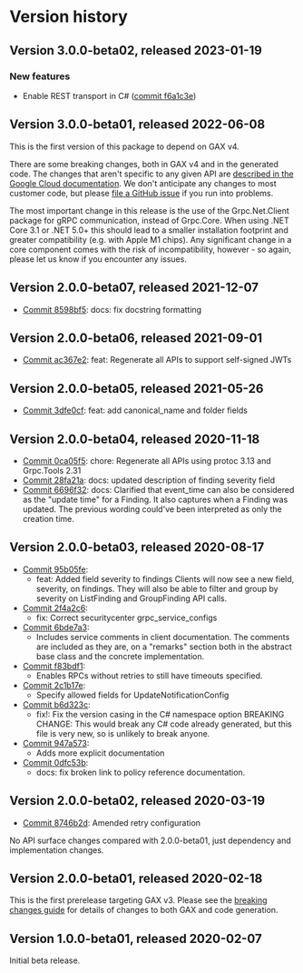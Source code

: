 # Version history

## Version 3.0.0-beta02, released 2023-01-19

### New features

- Enable REST transport in C# ([commit f6a1c3e](https://github.com/googleapis/google-cloud-dotnet/commit/f6a1c3e8930f0e8209a079352765be3bb9039be2))

## Version 3.0.0-beta01, released 2022-06-08

This is the first version of this package to depend on GAX v4.

There are some breaking changes, both in GAX v4 and in the generated
code. The changes that aren't specific to any given API are [described in the Google Cloud
documentation](https://cloud.google.com/dotnet/docs/reference/help/breaking-gax4).
We don't anticipate any changes to most customer code, but please [file a
GitHub issue](https://github.com/googleapis/google-cloud-dotnet/issues/new/choose)
if you run into problems.

The most important change in this release is the use of the Grpc.Net.Client package
for gRPC communication, instead of Grpc.Core. When using .NET Core 3.1 or .NET 5.0+
this should lead to a smaller installation footprint and greater compatibility (e.g.
with Apple M1 chips). Any significant change in a core component comes with the risk
of incompatibility, however - so again, please let us know if you encounter any
issues.


## Version 2.0.0-beta07, released 2021-12-07

- [Commit 8598bf5](https://github.com/googleapis/google-cloud-dotnet/commit/8598bf5): docs: fix docstring formatting
## Version 2.0.0-beta06, released 2021-09-01

- [Commit ac367e2](https://github.com/googleapis/google-cloud-dotnet/commit/ac367e2): feat: Regenerate all APIs to support self-signed JWTs

## Version 2.0.0-beta05, released 2021-05-26

- [Commit 3dfe0cf](https://github.com/googleapis/google-cloud-dotnet/commit/3dfe0cf): feat: add canonical_name and folder fields

## Version 2.0.0-beta04, released 2020-11-18

- [Commit 0ca05f5](https://github.com/googleapis/google-cloud-dotnet/commit/0ca05f5): chore: Regenerate all APIs using protoc 3.13 and Grpc.Tools 2.31
- [Commit 28fa21a](https://github.com/googleapis/google-cloud-dotnet/commit/28fa21a): docs: updated description of finding severity field
- [Commit 6696f32](https://github.com/googleapis/google-cloud-dotnet/commit/6696f32): docs: Clarified that event_time can also be considered as the "update time" for a Finding. It also captures when a Finding was updated. The previous wording could've been interpreted as only the creation time.

## Version 2.0.0-beta03, released 2020-08-17

- [Commit 95b05fe](https://github.com/googleapis/google-cloud-dotnet/commit/95b05fe):
  - feat: Added field severity to findings
  Clients will now see a new field, severity, on findings.
  They will also be able to filter and group by severity on ListFinding and GroupFinding API calls.
- [Commit 2f4a2c6](https://github.com/googleapis/google-cloud-dotnet/commit/2f4a2c6):
  - fix: Correct securitycenter grpc_service_configs
- [Commit 6bde7a3](https://github.com/googleapis/google-cloud-dotnet/commit/6bde7a3):
  - Includes service comments in client documentation.
  The comments are included as they are, on a "remarks" section both in the
  abstract base class and the concrete implementation.
- [Commit f83bdf1](https://github.com/googleapis/google-cloud-dotnet/commit/f83bdf1):
  - Enables RPCs without retries to still have timeouts specified.
- [Commit 2c1b17e](https://github.com/googleapis/google-cloud-dotnet/commit/2c1b17e):
  - Specify allowed fields for UpdateNotificationConfig
- [Commit b6d323c](https://github.com/googleapis/google-cloud-dotnet/commit/b6d323c):
  - fix!: Fix the version casing in the C# namespace option
  BREAKING CHANGE: This would break any C# code already generated,
  but this file is very new, so is unlikely to break anyone.
- [Commit 947a573](https://github.com/googleapis/google-cloud-dotnet/commit/947a573):
  - Adds more explicit documentation
- [Commit 0dfc53b](https://github.com/googleapis/google-cloud-dotnet/commit/0dfc53b):
  - docs: fix broken link to policy reference documentation.

## Version 2.0.0-beta02, released 2020-03-19

- [Commit 8746b2d](https://github.com/googleapis/google-cloud-dotnet/commit/8746b2d): Amended retry configuration

No API surface changes compared with 2.0.0-beta01, just dependency
and implementation changes.

## Version 2.0.0-beta01, released 2020-02-18

This is the first prerelease targeting GAX v3. Please see the [breaking changes
guide](https://cloud.google.com/dotnet/docs/reference/help/breaking-gax2)
for details of changes to both GAX and code generation.

## Version 1.0.0-beta01, released 2020-02-07

Initial beta release.
